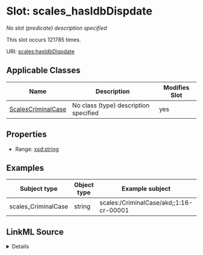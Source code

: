 

# Slot: scales_hasIdbDispdate


_No slot (predicate) description specified_






This slot occurs 121785 times.


URI: [scales:hasIdbDispdate](http://schemas.scales-okn.org/rdf/scales#hasIdbDispdate)



<!-- no inheritance hierarchy -->





## Applicable Classes

| Name | Description | Modifies Slot |
| --- | --- | --- |
| [ScalesCriminalCase](../classes/ScalesCriminalCase.md) | No class (type) description specified |  yes  |







## Properties

* Range: [xsd:string](http://www.w3.org/2001/XMLSchema#string)






## Examples

| Subject type | Object type | Example subject | Example object | Occurrences |
| --- | --- | --- | --- | --- |
| scales_CriminalCase | string | scales:/CriminalCase/akd;;1:16-cr-00001 | 02/09/2016 | 121785 |




## LinkML Source

<details>

```yaml
name: scales_hasIdbDispdate
annotations:
  count:
    tag: count
    value: 121785
description: No slot (predicate) description specified
examples:
- object:
    example_object: 02/09/2016
    example_object_type: string
    example_predicate: scales:hasIdbDispdate
    example_subject: scales:/CriminalCase/akd;;1:16-cr-00001
    example_subject_type: scales_CriminalCase
from_schema: scales-kg
rank: 1000
slot_uri: scales:hasIdbDispdate
alias: scales_hasIdbDispdate
domain_of:
- scales_CriminalCase
range: string

```
</details>